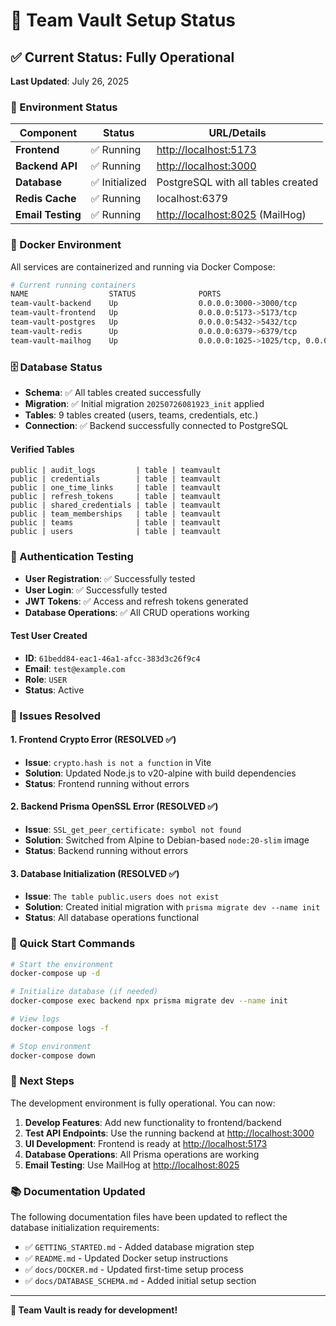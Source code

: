 # 🚀 Team Vault Setup Status

## ✅ Current Status: Fully Operational

**Last Updated**: July 26, 2025

### 🎯 Environment Status

| Component | Status | URL/Details |
|-----------|--------|-------------|
| **Frontend** | ✅ Running | <http://localhost:5173> |
| **Backend API** | ✅ Running | <http://localhost:3000> |
| **Database** | ✅ Initialized | PostgreSQL with all tables created |
| **Redis Cache** | ✅ Running | localhost:6379 |
| **Email Testing** | ✅ Running | <http://localhost:8025> (MailHog) |

### 🐳 Docker Environment

All services are containerized and running via Docker Compose:

```bash
# Current running containers
NAME                  STATUS              PORTS
team-vault-backend    Up                  0.0.0.0:3000->3000/tcp
team-vault-frontend   Up                  0.0.0.0:5173->5173/tcp
team-vault-postgres   Up                  0.0.0.0:5432->5432/tcp
team-vault-redis      Up                  0.0.0.0:6379->6379/tcp
team-vault-mailhog    Up                  0.0.0.0:1025->1025/tcp, 0.0.0.0:8025->8025/tcp
```

### 🗄️ Database Status

- **Schema**: ✅ All tables created successfully
- **Migration**: ✅ Initial migration `20250726081923_init` applied
- **Tables**: 9 tables created (users, teams, credentials, etc.)
- **Connection**: ✅ Backend successfully connected to PostgreSQL

#### Verified Tables

```text
public | audit_logs         | table | teamvault
public | credentials        | table | teamvault
public | one_time_links     | table | teamvault
public | refresh_tokens     | table | teamvault
public | shared_credentials | table | teamvault
public | team_memberships   | table | teamvault
public | teams              | table | teamvault
public | users              | table | teamvault
```

### 🔐 Authentication Testing

- **User Registration**: ✅ Successfully tested
- **User Login**: ✅ Successfully tested  
- **JWT Tokens**: ✅ Access and refresh tokens generated
- **Database Operations**: ✅ All CRUD operations working

#### Test User Created

- **ID**: `61bedd84-eac1-46a1-afcc-383d3c26f9c4`
- **Email**: `test@example.com`
- **Role**: `USER`
- **Status**: Active

### 🔧 Issues Resolved

#### 1. Frontend Crypto Error (RESOLVED ✅)

- **Issue**: `crypto.hash is not a function` in Vite
- **Solution**: Updated Node.js to v20-alpine with build dependencies
- **Status**: Frontend running without errors

#### 2. Backend Prisma OpenSSL Error (RESOLVED ✅)

- **Issue**: `SSL_get_peer_certificate: symbol not found`
- **Solution**: Switched from Alpine to Debian-based `node:20-slim` image
- **Status**: Backend running without errors

#### 3. Database Initialization (RESOLVED ✅)

- **Issue**: `The table public.users does not exist`
- **Solution**: Created initial migration with `prisma migrate dev --name init`
- **Status**: All database operations functional

### 📁 Quick Start Commands

```bash
# Start the environment
docker-compose up -d

# Initialize database (if needed)
docker-compose exec backend npx prisma migrate dev --name init

# View logs
docker-compose logs -f

# Stop environment
docker-compose down
```

### 🎯 Next Steps

The development environment is fully operational. You can now:

1. **Develop Features**: Add new functionality to frontend/backend
2. **Test API Endpoints**: Use the running backend at <http://localhost:3000>
3. **UI Development**: Frontend is ready at <http://localhost:5173>
4. **Database Operations**: All Prisma operations are working
5. **Email Testing**: Use MailHog at <http://localhost:8025>

### 📚 Documentation Updated

The following documentation files have been updated to reflect the database initialization requirements:

- ✅ `GETTING_STARTED.md` - Added database migration step
- ✅ `README.md` - Updated Docker setup instructions  
- ✅ `docs/DOCKER.md` - Updated first-time setup process
- ✅ `docs/DATABASE_SCHEMA.md` - Added initial setup section

---

**🎉 Team Vault is ready for development!**
